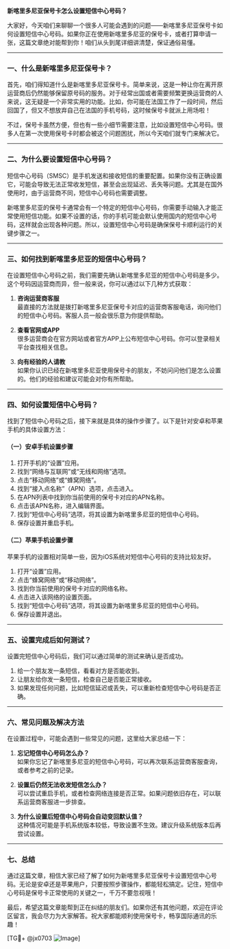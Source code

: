 **新喀里多尼亚保号卡怎么设置短信中心号码？**

大家好，今天咱们来聊聊一个很多人可能会遇到的问题——新喀里多尼亚保号卡如何设置短信中心号码。如果你正在使用新喀里多尼亚的保号卡，或者打算申请一张，这篇文章绝对能帮到你！咱们从头到尾详细讲清楚，保证通俗易懂。

---

### 一、什么是新喀里多尼亚保号卡？

首先，咱们得知道什么是新喀里多尼亚保号卡。简单来说，这是一种让你在离开原运营商后仍然能够保留原号码的服务。对于经常出国或者需要频繁更换运营商的人来说，这无疑是一个非常实用的功能。比如，你可能在法国工作了一段时间，然后回国了，但又不想放弃自己在法国的手机号码，这时候保号卡就派上用场啦！

不过，保号卡虽然方便，但也有一些小细节需要注意，比如设置短信中心号码。很多人在第一次使用保号卡时都会被这个问题困扰，所以今天咱们就专门来解决它。

---

### 二、为什么要设置短信中心号码？

短信中心号码（SMSC）是手机发送和接收短信的重要配置。如果你没有正确设置它，可能会导致无法正常收发短信，甚至会出现延迟、丢失等问题。尤其是在国外使用时，由于运营商不同，短信中心号码也需要调整。

新喀里多尼亚的保号卡通常会有一个特定的短信中心号码，你需要手动输入才能正常使用短信功能。如果不设置的话，你的手机可能会默认使用国内的短信中心号码，这样就会出现各种问题。所以，设置短信中心号码是确保保号卡顺利运行的关键步骤之一。

---

### 三、如何找到新喀里多尼亚的短信中心号码？

在设置短信中心号码之前，我们需要先确认新喀里多尼亚的短信中心号码是多少。这个号码因运营商而异，但一般来说，你可以通过以下几种方式获取：

1. **咨询运营商客服**  
   最直接的方法就是拨打新喀里多尼亚保号卡对应的运营商客服电话，询问他们的短信中心号码。客服人员一般会很乐意为你提供帮助。

2. **查看官网或APP**  
   很多运营商会在官方网站或者官方APP上公布短信中心号码。你可以登录相关平台查找相关信息。

3. **向有经验的人请教**  
   如果你认识已经在新喀里多尼亚使用保号卡的朋友，不妨问问他们是怎么设置的。他们的经验和建议可能会对你有所帮助。

---

### 四、如何设置短信中心号码？

找到了短信中心号码之后，接下来就是具体的操作步骤了。以下是针对安卓和苹果手机的具体设置方法：

#### （一）安卓手机设置步骤

1. 打开手机的“设置”应用。
2. 找到“网络与互联网”或“无线和网络”选项。
3. 点击“移动网络”或“蜂窝网络”。
4. 找到“接入点名称”（APN）选项，点击进入。
5. 在APN列表中找到你当前使用的保号卡对应的APN名称。
6. 点击该APN名称，进入编辑界面。
7. 找到“短信中心号码”选项，将其设置为新喀里多尼亚的短信中心号码。
8. 保存设置并重启手机。

#### （二）苹果手机设置步骤

苹果手机的设置相对简单一些，因为iOS系统对短信中心号码的支持比较友好。

1. 打开“设置”应用。
2. 点击“蜂窝网络”或“移动网络”。
3. 找到你当前使用的保号卡对应的网络名称。
4. 点击进入该网络的设置页面。
5. 找到“短信中心号码”选项，将其设置为新喀里多尼亚的短信中心号码。
6. 保存设置并退出。

---

### 五、设置完成后如何测试？

设置完短信中心号码后，我们可以通过简单的测试来确认是否成功。

1. 给一个朋友发一条短信，看看对方是否能收到。
2. 让朋友给你发一条短信，检查自己是否能正常接收。
3. 如果发现任何问题，比如短信延迟或丢失，可以重新检查短信中心号码是否正确。

---

### 六、常见问题及解决方法

在设置过程中，可能会遇到一些常见的问题，这里给大家总结一下：

1. **忘记短信中心号码怎么办？**  
   如果你忘记了新喀里多尼亚的短信中心号码，可以再次联系运营商客服查询，或者参考之前的记录。

2. **设置后仍然无法收发短信怎么办？**  
   可以尝试重启手机，或者检查网络连接是否正常。如果问题依旧存在，可以联系运营商客服进一步排查。

3. **为什么设置后短信中心号码会自动变回默认值？**  
   这种情况可能是手机系统版本较低，导致设置不生效。建议升级系统版本后再尝试设置。

---

### 七、总结

通过这篇文章，相信大家已经了解了如何为新喀里多尼亚保号卡设置短信中心号码。无论是安卓还是苹果用户，只要按照步骤操作，都能轻松搞定。记住，短信中心号码是保号卡正常使用的关键之一，千万不要忽视哦！

最后，希望这篇文章能帮到正在纠结的朋友们。如果你还有其他问题，欢迎在评论区留言，我会尽力为大家解答。祝大家都能顺利使用保号卡，畅享国际通讯的乐趣！

[TG💪+ @jx0703 ![Image](https://github.com/user-attachments/assets/dbca1d08-cadb-493c-b0ec-ad6f7a83f270)]